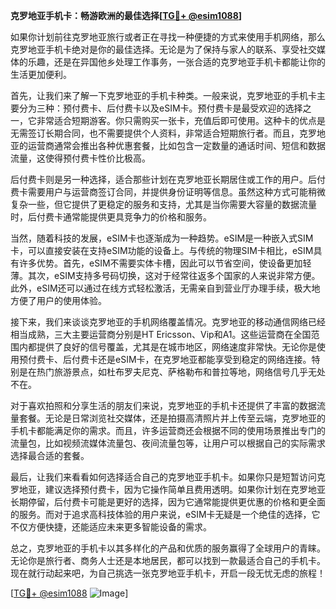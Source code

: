 **克罗地亚手机卡：畅游欧洲的最佳选择[[TG💪+ @esim1088](https://t.me/s/esim1088)]**

如果你计划前往克罗地亚旅行或者正在寻找一种便捷的方式来使用手机网络，那么克罗地亚手机卡绝对是你的最佳选择。无论是为了保持与家人的联系、享受社交媒体的乐趣，还是在异国他乡处理工作事务，一张合适的克罗地亚手机卡都能让你的生活更加便利。

首先，让我们来了解一下克罗地亚的手机卡种类。一般来说，克罗地亚的手机卡主要分为三种：预付费卡、后付费卡以及eSIM卡。预付费卡是最受欢迎的选择之一，它非常适合短期游客。你只需购买一张卡，充值后即可使用。这种卡的优点是无需签订长期合同，也不需要提供个人资料，非常适合短期旅行者。而且，克罗地亚的运营商通常会推出各种优惠套餐，比如包含一定数量的通话时间、短信和数据流量，这使得预付费卡性价比极高。

后付费卡则是另一种选择，适合那些计划在克罗地亚长期居住或工作的用户。后付费卡需要用户与运营商签订合同，并提供身份证明等信息。虽然这种方式可能稍微复杂一些，但它提供了更稳定的服务和支持，尤其是当你需要大容量的数据流量时，后付费卡通常能提供更具竞争力的价格和服务。

当然，随着科技的发展，eSIM卡也逐渐成为一种趋势。eSIM是一种嵌入式SIM卡，可以直接安装在支持eSIM功能的设备上。与传统的物理SIM卡相比，eSIM具有许多优势。首先，eSIM不需要实体卡槽，因此可以节省空间，使设备更加轻薄。其次，eSIM支持多号码切换，这对于经常往返多个国家的人来说非常方便。此外，eSIM还可以通过在线方式轻松激活，无需亲自到营业厅办理手续，极大地方便了用户的使用体验。

接下来，我们来谈谈克罗地亚的手机网络覆盖情况。克罗地亚的移动通信网络已经相当成熟，三大主要运营商分别是HT Ericsson、Vip和A1。这些运营商在全国范围内都提供了良好的信号覆盖，尤其是在城市地区，网络速度非常快。无论你是使用预付费卡、后付费卡还是eSIM卡，在克罗地亚都能享受到稳定的网络连接。特别是在热门旅游景点，如杜布罗夫尼克、萨格勒布和普拉等地，网络信号几乎无处不在。

对于喜欢拍照和分享生活的朋友们来说，克罗地亚的手机卡还提供了丰富的数据流量套餐。无论是日常浏览社交媒体，还是拍摄高清照片并上传至云端，克罗地亚的手机卡都能满足你的需求。而且，许多运营商还会根据不同的使用场景推出专门的流量包，比如视频流媒体流量包、夜间流量包等，让用户可以根据自己的实际需求选择最合适的套餐。

最后，让我们来看看如何选择适合自己的克罗地亚手机卡。如果你只是短暂访问克罗地亚，建议选择预付费卡，因为它操作简单且费用透明。如果你计划在克罗地亚长期停留，后付费卡可能是更好的选择，因为它通常能提供更优惠的价格和更全面的服务。而对于追求高科技体验的用户来说，eSIM卡无疑是一个绝佳的选择，它不仅方便快捷，还能适应未来更多智能设备的需求。

总之，克罗地亚的手机卡以其多样化的产品和优质的服务赢得了全球用户的青睐。无论你是旅行者、商务人士还是本地居民，都可以找到一款最适合自己的手机卡。现在就行动起来吧，为自己挑选一张克罗地亚手机卡，开启一段无忧无虑的旅程！

[[TG💪+ @esim1088](https://t.me/s/esim1088) ![Image](https://i.postimg.cc/4NQfJmqS/Snipaste-2025-05-13-00-14-12.png)]